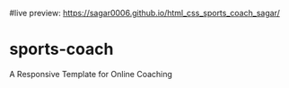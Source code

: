 #live preview: https://sagar0006.github.io/html_css_sports_coach_sagar/
# sports-coach
A Responsive Template for Online Coaching
